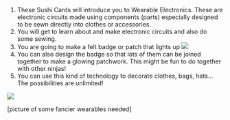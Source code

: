 1. These Sushi Cards will introduce you to Wearable Electronics. These are electronic circuits made using components (parts) especially designed to be sewn directly into clothes or accessories. 
2. You will get to learn about and make electronic circuits and also do some sewing.
3. You are going to make a felt badge or patch that lights up
 ![](/assets/badge_lit_150_110_650.png)
4. You can also design the badge so that lots of them can be joined together to make a glowing patchwork. This might be fun to do together with other ninjas!
5. You can use this kind of technology to decorate clothes, bags, hats... The possibilities are unlimited!

 ![](/assets/headband_375_500_650.png)

 [picture of some fancier wearables needed]

